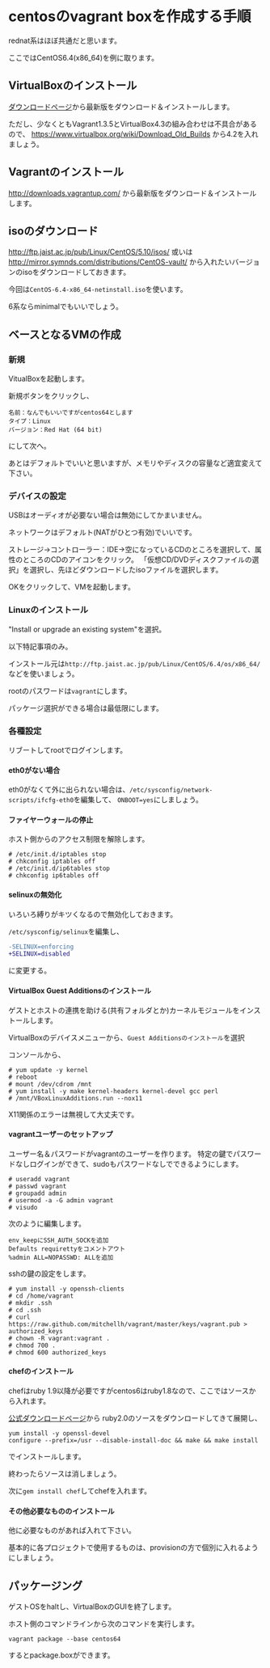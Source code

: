 # centosのvagrant boxを作成する手順

rednat系はほぼ共通だと思います。

ここではCentOS6.4(x86_64)を例に取ります。

## VirtualBoxのインストール

[ダウンロードページ](https://www.virtualbox.org/wiki/Downloads)から最新版をダウンロード＆インストールします。

ただし、少なくともVagrant1.3.5とVirtualBox4.3の組み合わせは不具合があるので、
https://www.virtualbox.org/wiki/Download_Old_Builds から4.2を入れましょう。

## Vagrantのインストール

http://downloads.vagrantup.com/ から最新版をダウンロード＆インストールします。

## isoのダウンロード

http://ftp.jaist.ac.jp/pub/Linux/CentOS/5.10/isos/ 或いは http://mirror.symnds.com/distributions/CentOS-vault/ から入れたいバージョンのisoをダウンロードしておきます。

今回は`CentOS-6.4-x86_64-netinstall.iso`を使います。

6系ならminimalでもいいでしょう。


## ベースとなるVMの作成

### 新規

VitualBoxを起動します。

新規ボタンをクリックし、

```
名前：なんでもいいですがcentos64とします
タイプ：Linux
バージョン：Red Hat (64 bit)
```

にして次へ。

あとはデフォルトでいいと思いますが、メモリやディスクの容量など適宜変えて下さい。

### デバイスの設定

USBはオーディオが必要ない場合は無効にしてかまいません。

ネットワークはデフォルト(NATがひとつ有効)でいいです。

ストレージ→コントローラー：IDE→空になっているCDのところを選択して、属性のところのCDのアイコンをクリック。
「仮想CD/DVDディスクファイルの選択」を選択し、先ほどダウンロードしたisoファイルを選択します。

OKをクリックして、VMを起動します。

### Linuxのインストール

"Install or upgrade an existing system"を選択。

以下特記事項のみ。

インストール元は`http://ftp.jaist.ac.jp/pub/Linux/CentOS/6.4/os/x86_64/`などを使いましょう。

rootのパスワードは`vagrant`にします。

パッケージ選択ができる場合は最低限にします。

### 各種設定

リブートしてrootでログインします。

#### eth0がない場合

eth0がなくて外に出られない場合は、`/etc/sysconfig/network-scripts/ifcfg-eth0`を編集して、
`ONBOOT=yes`にしましょう。

#### ファイヤーウォールの停止

ホスト側からのアクセス制限を解除します。

```
# /etc/init.d/iptables stop
# chkconfig iptables off
# /etc/init.d/ip6tables stop
# chkconfig ip6tables off
```

#### selinuxの無効化

いろいろ縛りがキツくなるので無効化しておきます。

`/etc/sysconfig/selinux`を編集し、

```diff
-SELINUX=enforcing
+SELINUX=disabled
```

に変更する。

#### VirtualBox Guest Additionsのインストール

ゲストとホストの連携を助ける(共有フォルダとか)カーネルモジュールをインストールします。

VirtualBoxのデバイスメニューから、`Guest Additionsのインストール`を選択

コンソールから、

```
# yum update -y kernel
# reboot
# mount /dev/cdrom /mnt
# yum install -y make kernel-headers kernel-devel gcc perl
# /mnt/VBoxLinuxAdditions.run --nox11
```

X11関係のエラーは無視して大丈夫です。

#### vagrantユーザーのセットアップ

ユーザー名＆パスワードがvagrantのユーザーを作ります。
特定の鍵でパスワードなしログインができて、sudoもパスワードなしでできるようにします。

```
# useradd vagrant
# passwd vagrant
# groupadd admin
# usermod -a -G admin vagrant
# visudo
```

次のように編集します。

```
env_keepにSSH_AUTH_SOCKを追加
Defaults requirettyをコメントアウト
%admin ALL=NOPASSWD: ALLを追加
```
sshの鍵の設定をします。

```
# yum install -y openssh-clients
# cd /home/vagrant
# mkdir .ssh
# cd .ssh
# curl https://raw.github.com/mitchellh/vagrant/master/keys/vagrant.pub > authorized_keys
# chown -R vagrant:vagrant .
# chmod 700 .
# chmod 600 authorized_keys
```

#### chefのインストール

chefはruby 1.9以降が必要ですがcentos6はruby1.8なので、ここではソースか
ら入れます。

[公式ダウンロードページ](https://www.ruby-lang.org/ja/downloads/)から
ruby2.0のソースをダウンロードしてきて展開し、
```
yum install -y openssl-devel
configure --prefix=/usr --disable-install-doc && make && make install
```
でインストールします。

終わったらソースは消しましょう。

次に`gem install chef`してchefを入れます。

#### その他必要なもののインストール

他に必要なものがあれば入れて下さい。

基本的に各プロジェクトで使用するものは、provisionの方で個別に入れるようにしましょう。

## パッケージング

ゲストOSをhaltし、VirtualBoxのGUIを終了します。

ホスト側のコマンドラインから次のコマンドを実行します。

```
vagrant package --base centos64
```

するとpackage.boxができます。
